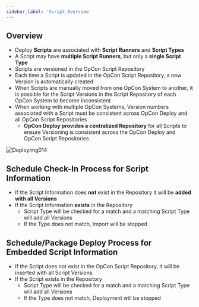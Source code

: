 ```yaml
---
sidebar_label: 'Script Overview'
---
```


## Overview

* Deploy **Scripts** are associated with **Script Runners** and **Script Types**
* A Script may have **multiple Script Runners**, but only a **single Script Type**
* Scripts are versioned in the OpCon Script Repository
* Each time a Script is updated in the OpCon Script Repository, a new Version is automatically created
* When Scripts are manually moved from one OpCon System to another, it is possible for the Script Versions in the  Script Repository of each OpCon System to become inconsistent
* When working with multiple OpCon Systems, Version numbers associated with a Script must be consistent across OpCon Deploy and all OpCon Script Repositories
  * **OpCon Deploy provides a centralized Repository** for all Scripts to ensure Versioning is consistent across the OpCon Deploy and OpCon Script Repositories

![Deployimg014](../static/imgdeploy/Deployimg014.png)  

## Schedule Check-In Process for Script Information

* If the Script Information does **not** exist in the Repository it will be **added with all Versions**
* If the Script Information **exists** in the Repository
  * Script Type will be checked for a match and a matching Script Type will add all Versions
  * If the Type does not match, Import will be stopped

## Schedule/Package Deploy Process for Embedded Script Information

* If the Script does not exist in the OpCon Script Repository, it will be inserted with all Script Versions
* If the Script exists in the Repository
  * Script Type will be checked for a match and a matching Script Type will add all Versions
  * If the Type does not match, Deployment will be stopped